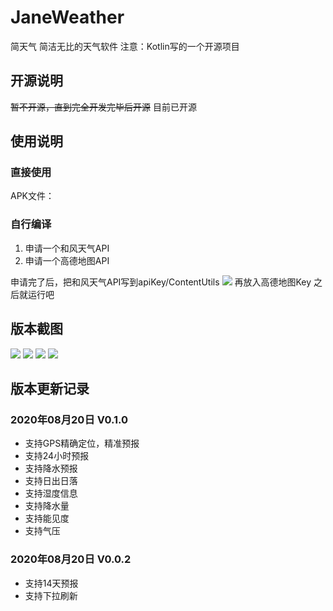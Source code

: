 # JaneWeather
简天气
简洁无比的天气软件
注意：Kotlin写的一个开源项目

## 开源说明
~~暂不开源，直到完全开发完毕后开源~~
目前已开源

## 使用说明
### 直接使用
APK文件：

### 自行编译
1. 申请一个和风天气API
2. 申请一个高德地图API

申请完了后，把和风天气API写到apiKey/ContentUtils
![](https://blogoss.lyqmc.cn/typecho/uploads/2020/08/15982007578417.jpg)
再放入高德地图Key
之后就运行吧

## 版本截图
![](https://blogoss.lyqmc.cn/typecho/uploads/2020/08/15982010505837.jpg)
![](https://blogoss.lyqmc.cn/typecho/uploads/2020/08/15982010792457.jpg)
![](https://blogoss.lyqmc.cn/typecho/uploads/2020/08/15982010908922.jpg)
![](https://blogoss.lyqmc.cn/typecho/uploads/2020/08/15982011022109.jpg)

## 版本更新记录
### 2020年08月20日 V0.1.0
- 支持GPS精确定位，精准预报
- 支持24小时预报
- 支持降水预报
- 支持日出日落
- 支持湿度信息
- 支持降水量
- 支持能见度
- 支持气压
### 2020年08月20日 V0.0.2
- 支持14天预报
- 支持下拉刷新